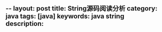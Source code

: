 --
layout: post
title: String源码阅读分析
category: java
tags: [java]
keywords: java string
description: 
---
